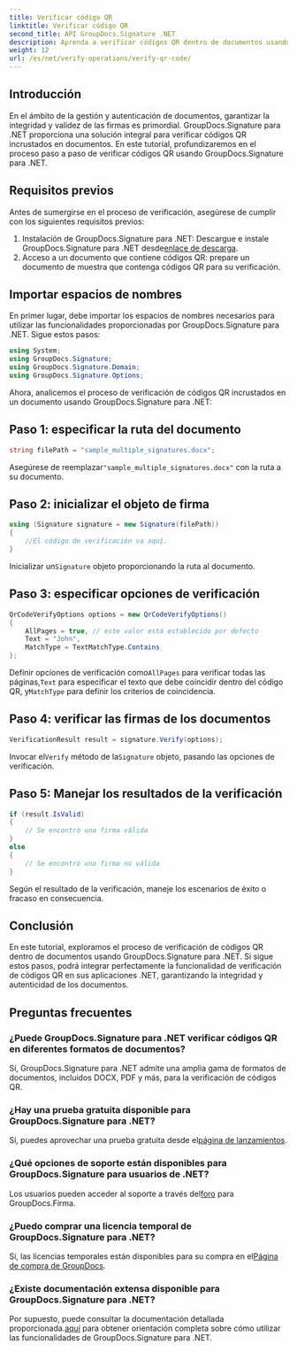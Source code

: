 ```yaml
---
title: Verificar código QR
linktitle: Verificar código QR
second_title: API GroupDocs.Signature .NET
description: Aprenda a verificar códigos QR dentro de documentos usando GroupDocs.Signature para .NET. Tutorial completo con guía paso a paso.
weight: 12
url: /es/net/verify-operations/verify-qr-code/
---
```

## Introducción
En el ámbito de la gestión y autenticación de documentos, garantizar la integridad y validez de las firmas es primordial. GroupDocs.Signature para .NET proporciona una solución integral para verificar códigos QR incrustados en documentos. En este tutorial, profundizaremos en el proceso paso a paso de verificar códigos QR usando GroupDocs.Signature para .NET.
## Requisitos previos
Antes de sumergirse en el proceso de verificación, asegúrese de cumplir con los siguientes requisitos previos:
1.  Instalación de GroupDocs.Signature para .NET: Descargue e instale GroupDocs.Signature para .NET desde[enlace de descarga](https://releases.groupdocs.com/signature/net/).
2. Acceso a un documento que contiene códigos QR: prepare un documento de muestra que contenga códigos QR para su verificación. 

## Importar espacios de nombres
En primer lugar, debe importar los espacios de nombres necesarios para utilizar las funcionalidades proporcionadas por GroupDocs.Signature para .NET. Sigue estos pasos:

```csharp
using System;
using GroupDocs.Signature;
using GroupDocs.Signature.Domain;
using GroupDocs.Signature.Options;
```


Ahora, analicemos el proceso de verificación de códigos QR incrustados en un documento usando GroupDocs.Signature para .NET:
## Paso 1: especificar la ruta del documento
```csharp
string filePath = "sample_multiple_signatures.docx";
```
 Asegúrese de reemplazar`"sample_multiple_signatures.docx"` con la ruta a su documento.
## Paso 2: inicializar el objeto de firma
```csharp
using (Signature signature = new Signature(filePath))
{
    //El código de verificación va aquí.
}
```
 Inicializar un`Signature` objeto proporcionando la ruta al documento.
## Paso 3: especificar opciones de verificación
```csharp
QrCodeVerifyOptions options = new QrCodeVerifyOptions()
{
    AllPages = true, // este valor está establecido por defecto
    Text = "John",
    MatchType = TextMatchType.Contains
};
```
 Definir opciones de verificación como`AllPages` para verificar todas las páginas,`Text` para especificar el texto que debe coincidir dentro del código QR, y`MatchType` para definir los criterios de coincidencia.
## Paso 4: verificar las firmas de los documentos
```csharp
VerificationResult result = signature.Verify(options);
```
 Invocar el`Verify` método de la`Signature` objeto, pasando las opciones de verificación.
## Paso 5: Manejar los resultados de la verificación
```csharp
if (result.IsValid)
{
    // Se encontró una firma válida
}
else
{
    // Se encontró una firma no válida
}
```
Según el resultado de la verificación, maneje los escenarios de éxito o fracaso en consecuencia.

## Conclusión
En este tutorial, exploramos el proceso de verificación de códigos QR dentro de documentos usando GroupDocs.Signature para .NET. Si sigue estos pasos, podrá integrar perfectamente la funcionalidad de verificación de códigos QR en sus aplicaciones .NET, garantizando la integridad y autenticidad de los documentos.
## Preguntas frecuentes
### ¿Puede GroupDocs.Signature para .NET verificar códigos QR en diferentes formatos de documentos?
Sí, GroupDocs.Signature para .NET admite una amplia gama de formatos de documentos, incluidos DOCX, PDF y más, para la verificación de códigos QR.
### ¿Hay una prueba gratuita disponible para GroupDocs.Signature para .NET?
 Sí, puedes aprovechar una prueba gratuita desde el[página de lanzamientos](https://releases.groupdocs.com/).
### ¿Qué opciones de soporte están disponibles para GroupDocs.Signature para usuarios de .NET?
 Los usuarios pueden acceder al soporte a través del[foro](https://forum.groupdocs.com/c/signature/13) para GroupDocs.Firma.
### ¿Puedo comprar una licencia temporal de GroupDocs.Signature para .NET?
 Sí, las licencias temporales están disponibles para su compra en el[Página de compra de GroupDocs](https://purchase.groupdocs.com/temporary-license/).
### ¿Existe documentación extensa disponible para GroupDocs.Signature para .NET?
 Por supuesto, puede consultar la documentación detallada proporcionada.[aquí](https://tutorials.groupdocs.com/signature/net/) para obtener orientación completa sobre cómo utilizar las funcionalidades de GroupDocs.Signature para .NET.